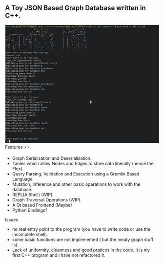 ## A Toy JSON Based Graph Database written in C++.

![Shell Image](docs/shell.png)
Features ⚡⚡
- Graph Serialization and Deserialization.
- Tables which allow Nodes and Edges to store data liberally (hence the Flex).
- Query Parsing, Validation and Execution using a Gremlin Based Language.
- Mutation, Inference and other basic operations to work with the database.
- REPL(A Shell) (WIP).
- Graph Traversal Operations (WIP).
- A Qt based Frontend (Maybe)
- Python Bindings?


Issues 
- no real entry point to the program (you have to write code or use the incomplete shell).
- some basic functions are not implemented ( but the meaty graph stuff is).
- Lack of uniformity, cleanness and good pratices in the code. It is my first C++ program and I have not refactored it.

